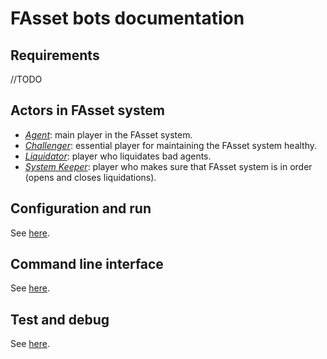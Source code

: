 # FAsset bots documentation

## Requirements
//TODO

## Actors in FAsset system

* [*Agent*](./actors/agent.md): main player in the FAsset system.
* [*Challenger*](./actors/challenger.md): essential player for maintaining the FAsset system healthy.
* [*Liquidator*](./actors/liquidator.md): player who liquidates bad agents.
* [*System Keeper*](./actors/system-keeper.md): player who makes sure that FAsset system is in order (opens and closes liquidations).

## Configuration and run

See [here](./config.md).

## Command line interface

See [here](./cli.md).

## Test and debug

See [here](./testDebug.md).
